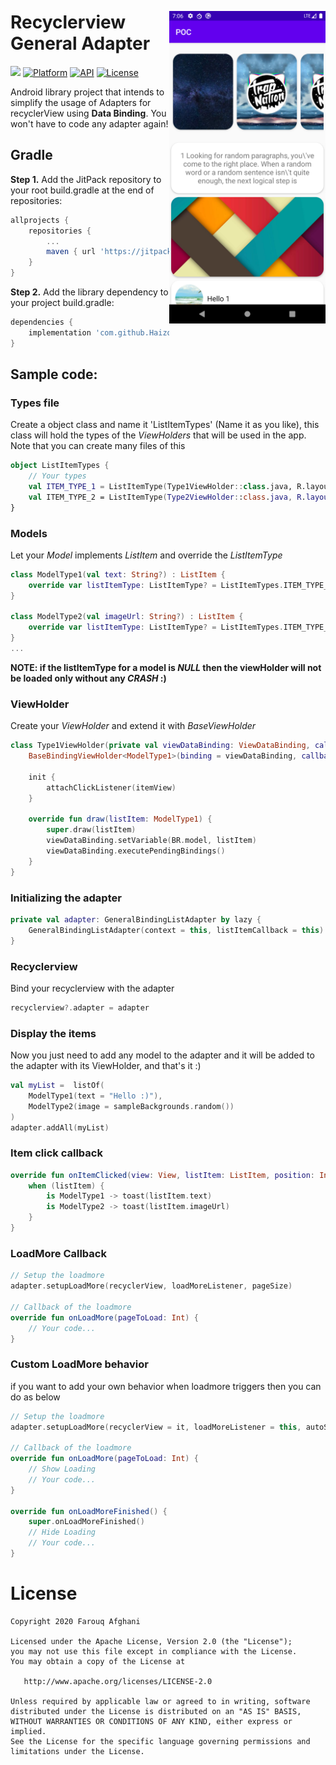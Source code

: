 <p align="center"><img src="/device-2020-06-25-105017.png" width="250" align="right" vspace="24"></p>

Recyclerview General Adapter
=================
[![](https://jitpack.io/v/Haizo94/recyclerview-general-adapter.svg)](https://jitpack.io/#Haizo94/recyclerview-general-adapter)
[![Platform](https://img.shields.io/badge/platform-android-green.svg)](http://developer.android.com/index.html)
[![API](https://img.shields.io/badge/API-19%2B-blue.svg?style=flat)](https://android-arsenal.com/api?level=19)
[![License](http://img.shields.io/badge/license-APACHE2-blue.svg)](NOTICE)

Android library project that intends to simplify the usage of Adapters for recyclerView using **Data Binding**. You won't have to code any adapter again!

## Gradle

**Step 1.** Add the JitPack repository to your root build.gradle at the end of repositories:
```gradle
allprojects {
    repositories {
        ...
        maven { url 'https://jitpack.io' }
    }
}
```

**Step 2.** Add the library dependency to your project build.gradle:
```gradle
dependencies {
    implementation 'com.github.Haizo94:recyclerview-general-adapter:v1.1.2'
}
```

## Sample code:

### Types file
Create a object class and name it 'ListItemTypes' (Name it as you like), this class will hold the types of the *ViewHolders* that will be used in the app.
Note that you can create many files of this
```kotlin
object ListItemTypes {
    // Your types
    val ITEM_TYPE_1 = ListItemType(Type1ViewHolder::class.java, R.layout.row_type_1, "ITEM_TYPE_1")
    val ITEM_TYPE_2 = ListItemType(Type2ViewHolder::class.java, R.layout.row_type_2, "ITEM_TYPE_2")
}
```

### Models
Let your *Model* implements *ListItem* and override the *ListItemType*
```kotlin
class ModelType1(val text: String?) : ListItem {
    override var listItemType: ListItemType? = ListItemTypes.ITEM_TYPE_1
}

class ModelType2(val imageUrl: String?) : ListItem {
    override var listItemType: ListItemType? = ListItemTypes.ITEM_TYPE_2
}
...
```
**NOTE: if the listItemType for a model is *NULL* then the viewHolder will not be loaded only without any *CRASH* :)**

### ViewHolder
Create your *ViewHolder* and extend it with *BaseViewHolder<YourModelHere>*
```kotlin
class Type1ViewHolder(private val viewDataBinding: ViewDataBinding, callback: ListItemCallback?) :
    BaseBindingViewHolder<ModelType1>(binding = viewDataBinding, callback = callback) {

    init {
        attachClickListener(itemView)
    }

    override fun draw(listItem: ModelType1) {
        super.draw(listItem)
        viewDataBinding.setVariable(BR.model, listItem)
        viewDataBinding.executePendingBindings()
    }
}
```

### Initializing the adapter
```kotlin
private val adapter: GeneralBindingListAdapter by lazy {
    GeneralBindingListAdapter(context = this, listItemCallback = this)
}
```

### Recyclerview
Bind your recyclerview with the adapter
```kotlin
recyclerview?.adapter = adapter
```

### Display the items
Now you just need to add any model to the adapter and it will be added to the adapter with its ViewHolder, and that's it :)
```kotlin
val myList =  listOf(
    ModelType1(text = "Hello :)"),
    ModelType2(image = sampleBackgrounds.random())
)
adapter.addAll(myList)
```

### Item click callback
```kotlin
override fun onItemClicked(view: View, listItem: ListItem, position: Int, actionId: Int) {
    when (listItem) {
        is ModelType1 -> toast(listItem.text)
        is ModelType2 -> toast(listItem.imageUrl)
    }
}
```

### LoadMore Callback
```kotlin
// Setup the loadmore
adapter.setupLoadMore(recyclerView, loadMoreListener, pageSize)

// Callback of the loadmore
override fun onLoadMore(pageToLoad: Int) {
    // Your code...
}
```

### Custom LoadMore behavior
if you want to add your own behavior when loadmore triggers then you can do as below

```kotlin
// Setup the loadmore
adapter.setupLoadMore(recyclerView = it, loadMoreListener = this, autoShowLoadingItem = true, pageSize = 20)

// Callback of the loadmore
override fun onLoadMore(pageToLoad: Int) {
    // Show Loading
    // Your code...
}

override fun onLoadMoreFinished() {
    super.onLoadMoreFinished()
    // Hide Loading
    // Your code...
}
```

# License

    Copyright 2020 Farouq Afghani

    Licensed under the Apache License, Version 2.0 (the "License");
    you may not use this file except in compliance with the License.
    You may obtain a copy of the License at

       http://www.apache.org/licenses/LICENSE-2.0

    Unless required by applicable law or agreed to in writing, software
    distributed under the License is distributed on an "AS IS" BASIS,
    WITHOUT WARRANTIES OR CONDITIONS OF ANY KIND, either express or implied.
    See the License for the specific language governing permissions and
    limitations under the License.
    
